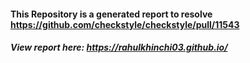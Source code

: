 #### This Repository is a generated report to resolve https://github.com/checkstyle/checkstyle/pull/11543

##### View report here: https://rahulkhinchi03.github.io/
